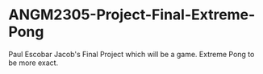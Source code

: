 # ANGM2305-Project-Final-Extreme-Pong
Paul Escobar Jacob's Final Project which will be a game. Extreme Pong to be more exact.
